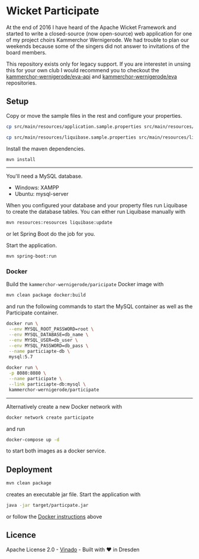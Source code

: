 # Wicket Participate

At the end of 2016 I have heard of the Apache Wicket Framework and started to write a closed-source (now open-source) web application for one of my project choirs Kammerchor Wernigerode. We had trouble to plan our weekends because some of the singers did not answer to invitations of the board members. 

This repository exists only for legacy support. If you are interestet in unsing this for your own club I would recommend you to checkout the [kammerchor-wernigerode/eva-api](https://github.com/kammerchor-wernigerode/eva-api) and [kammerchor-wernigerode/eva](https://github.com/kammerchor-wernigerode/eva) repositories.

## Setup

Copy or move the sample files in the rest and configure your properties.
```bash
cp src/main/resources/application.sample.properties src/main/resources/application.properties

cp src/main/resources/liquibase.sample.properties src/main/resources/liquibase.properties
```

Install the maven dependencies.
```bash
mvn install
```

---

You'll need a MySQL database.
- Windows: XAMPP
- Ubuntu: mysql-server

When you configured your database and your property files run Liquibase to create the database tables. You can either
run Liquibase manually with
```bash
mvn resources:resources liquibase:update
```
or let Spring Boot do the job for you. 

Start the application.
```bash
mvn spring-boot:run
```

### Docker

Build the `kammerchor-wernigerode/paricipate` Docker image with

```bash
mvn clean package docker:build
```

and run the following commands to start the MySQL container as well as the Participate container.

```bash
docker run \
 --env MYSQL_ROOT_PASSWORD=root \
 --env MYSQL_DATABASE=db_name \
 --env MYSQL_USER=db_user \
 --env MYSQL_PASSWORD=db_pass \
 --name particiapte-db \
 mysql:5.7
 
docker run \
 -p 8080:8080 \
 --name participate \
 --link particiapte-db:mysql \
 kammerchor-wernigerode/participate
```

---

Alternatively create a new Docker network with
```bash
docker network create participate
```
and run
```bash
docker-compose up -d
```
to start both images as a docker service.

## Deployment

```bash
mvn clean package
```
creates an executable jar file. Start the application with

```bash
java -jar target/particpate.jar
```

or follow the [Docker instructions](#docker) above

## Licence
Apache License 2.0 - [Vinado](https://vinado.de) - Built with :heart: in Dresden
